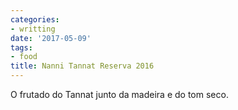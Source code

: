 ```yaml
---
categories:
- writting
date: '2017-05-09'
tags:
- food
title: Nanni Tannat Reserva 2016
---
```


O frutado do Tannat junto da madeira e do tom seco.


